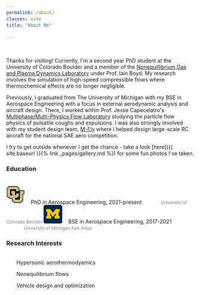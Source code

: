 ```yaml
---
permalink: /about/
classes: wide
title: "About Me"

---
```



<figure style="width: 300px" class="align-right">
  <img src="{{ site.url }}{{ site.baseurl }}/assets/images/face4.jpg" alt="">
</figure> 


Thanks for visiting! Currently, I'm a second year PhD student at the University of Colorado Boulder and a member of the [Nonequillibrium Gas and Plasma Dynamics Laboratory](https://www.colorado.edu/lab/ngpdl/) under Prof. Iain Boyd. My research involves the simulation of high-speed compressible flows where thermochemical effects are no longer negligible.

Previously, I graduated from The University of Michigan with my BSE in Aerospace Engineering with a focus in external aerodynamic analysis and aircraft design. There, I worked within Prof. Jesse Capecelatro's [Multiphase/Multi-Physics Flow Laboratory](http://www-personal.umich.edu/~jcaps/) studying the particle flow physics of pulsatile coughs and expulsions. I was also strongly involved with my student design team, [M-Fly](https://mfly.engin.umich.edu/) where I helped design large-scale RC aircraft for the national SAE aero competition. 

I try to get outside whenever I get the chance - take a look [here]({{ site.baseurl }}{% link _pages/gallery.md %}) for some fun photos I've taken. 

### Education 
<br />
<img src="/assets/images/cu.png" width="50px">
 &nbsp;&nbsp;
 PhD in Aerospace Engineering, 2021-present  
  &nbsp;&nbsp;&nbsp;&nbsp;&nbsp;&nbsp; &nbsp;&nbsp; &nbsp;
<span style="font-size:smaller;color:gray;">University of Colorado Boulder</span>


<img src="/assets/images/michigan.png" width="50px">
 &nbsp;&nbsp;
 BSE in Aerospace Engineering, 2017-2021  <br />
&nbsp;&nbsp;&nbsp;&nbsp;&nbsp;&nbsp; &nbsp;&nbsp; &nbsp;
<span style="font-size:smaller;color:gray;">University of Michigan Ann Arbor</span>




### Research Interests
<br />
&nbsp;&nbsp;
<i class="fas fa-space-shuttle fa-fw fa-rotate-270 "></i>  &nbsp;&nbsp;&nbsp; Hypersonic aerothermodyamics  <br />

&nbsp;&nbsp;
<i class="fas fa-atom fa-fw"></i> &nbsp;&nbsp;&nbsp; Nonequilibrium flows  <br />

&nbsp;&nbsp;
<i class="fas fa-pencil-ruler fa-fw"></i>  &nbsp;&nbsp;&nbsp; Vehicle design and optimization   <br />
